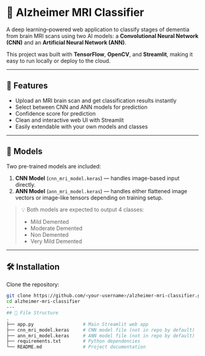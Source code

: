 # 🧠 Alzheimer MRI Classifier

A deep learning–powered web application to classify stages of dementia from brain MRI scans using two AI models: a **Convolutional Neural Network (CNN)** and an **Artificial Neural Network (ANN)**.

This project was built with **TensorFlow**, **OpenCV**, and **Streamlit**, making it easy to run locally or deploy to the cloud.

---

## 🚀 Features

- Upload an MRI brain scan and get classification results instantly
- Select between CNN and ANN models for prediction
- Confidence score for prediction
- Clean and interactive web UI with Streamlit
- Easily extendable with your own models and classes

---

## 🧩 Models

Two pre-trained models are included:

1. **CNN Model** (`cnn_mri_model.keras`) — handles image-based input directly.
2. **ANN Model** (`ann_mri_model.keras`) — handles either flattened image vectors or image-like tensors depending on training setup.

> 💡 Both models are expected to output 4 classes:
>
> - Mild Demented
> - Moderate Demented
> - Non Demented
> - Very Mild Demented

---

## 🛠 Installation

Clone the repository:

```bash
git clone https://github.com/<your-username>/alzheimer-mri-classifier.git
cd alzheimer-mri-classifier
---
## 🧪 File Structure
.
├── app.py                  # Main Streamlit web app
├── cnn_mri_model.keras     # CNN model file (not in repo by default)
├── ann_mri_model.keras     # ANN model file (not in repo by default)
├── requirements.txt        # Python dependencies
└── README.md               # Project documentation


